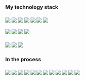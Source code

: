 ### My technology stack
### <img src="https://img.shields.io/badge/HTML5-000000?style=for-the-badge&logo=HTML5&logoColor=E34F26"/> <img src="https://img.shields.io/badge/CSS3-000000?style=for-the-badge&logo=CSS3&logoColor=1572B6"/> <img src="https://img.shields.io/badge/JavaScript-000000?style=for-the-badge&logo=JavaScript&logoColor=F7DF1E"/> <img src="https://img.shields.io/badge/Sass-000000?style=for-the-badge&logo=Sass&logoColor=CC6699"/> <img src="https://img.shields.io/badge/gulp-000000?style=for-the-badge&logo=gulp&logoColor=CF4647"/> <img src="https://img.shields.io/badge/npm-000000?style=for-the-badge&logo=npm&logoColor=CB3837"/> <img src="https://img.shields.io/badge/Figma-000000?style=for-the-badge&logo=Figma&logoColor=F24E1E"/>
<img src="https://img.shields.io/badge/BEM-000000?style=for-the-badge&logo=BEM&logoColor=ffffff"/> <img src="https://img.shields.io/badge/Cross Browser-000000?style=for-the-badge&logo=&logoColor=4285F4"/> <img src="https://img.shields.io/badge/Pixel Perfect-000000?style=for-the-badge&logo=&logoColor=0096FA"/> <img src="https://img.shields.io/badge/Responsive Web Design-000000?style=for-the-badge&logo=&logoColor=0096FA"/>

### [<img src="https://img.shields.io/badge/Portfolio-000000?style=for-the-badge&logo=Files&logoColor=4285F4"/>](https://vikarchukk.github.io/portfolio/public/) [<img src="https://img.shields.io/badge/Telegram-000000?style=for-the-badge&logo=Telegram&logoColor=26A5E4"/>](https://t.me/vikarchuk_ua) [<img src="https://img.shields.io/badge/Instagram-000000?style=for-the-badge&logo=Instagram&logoColor=E4405F"/>](https://www.instagram.com/serhii_ua1/)

### In the process 
### <img src="https://img.shields.io/badge/Tailwind-000000?style=for-the-badge&logo=Tailwind CSS&logoColor=06B6D4"/> <img src="https://img.shields.io/badge/Bootstrap-000000?style=for-the-badge&logo=Bootstrap&logoColor=7952B3"/> <img src="https://img.shields.io/badge/WordPress-000000?style=for-the-badge&logo=WordPress&logoColor=21759B"/> <img src="https://img.shields.io/badge/TypeScript-000000?style=for-the-badge&logo=TypeScript&logoColor=3178C6"/> <img src="https://img.shields.io/badge/Webpack-000000?style=for-the-badge&logo=Webpack&logoColor=8DD6F9"/> <img src="https://img.shields.io/badge/React-000000?style=for-the-badge&logo=React&logoColor=61DAFB"/> <img src="https://img.shields.io/badge/Redux-000000?style=for-the-badge&logo=Redux&logoColor=764ABC"/> <img src="https://img.shields.io/badge/React Native-000000?style=for-the-badge&logo=React Table&logoColor=FF4154"/> <img src="https://img.shields.io/badge/Node.js-000000?style=for-the-badge&logo=Node.js&logoColor=339933"/> <img src="https://img.shields.io/badge/Adobe Photoshop-000000?style=for-the-badge&logo=Adobe Photoshop&logoColor=31A8FF"/> <img src="https://img.shields.io/badge/Jest-000000?style=for-the-badge&logo=Jest&logoColor=C21325"/> <img src="https://img.shields.io/badge/Fiverr-000000?style=for-the-badge&logo=Fiverr&logoColor=1DBF73"/>

